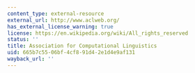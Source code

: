 ```yaml
---
content_type: external-resource
external_url: http://www.aclweb.org/
has_external_license_warning: true
license: https://en.wikipedia.org/wiki/All_rights_reserved
status: ''
title: Association for Computational Linguistics
uid: 665b7c55-06bf-4cf8-91d4-2e1d4e9af131
wayback_url: ''
---
```

